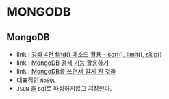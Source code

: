 # MONGODB

## MongoDB
- link : [강좌 4편 find() 메소드 활용 – sort(), limit(), skip()](https://velopert.com/516)
- link : [MongoDB 검색 기능 활용하기](https://sy34.net/mongodb-full-text-search/)
- link : [MongoDB를 쓰면서 알게 된 것들](http://bigmatch.i-um.net/2013/12/09/mongodb%EB%A5%BC-%EC%93%B0%EB%A9%B4%EC%84%9C-%EC%95%8C%EA%B2%8C-%EB%90%9C-%EA%B2%83%EB%93%A4/)
- 대표적인 `NoSQL`
- `JSON` 을 sql로 파싱하지않고 저장한다.